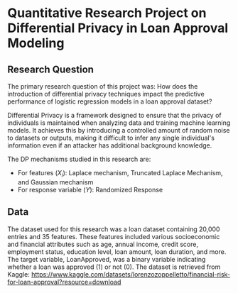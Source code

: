 # Quantitative Research Project on  Differential Privacy in Loan Approval Modeling
## Research Question
The primary research question of this project was: How does the introduction of differential privacy techniques impact the predictive performance of logistic regression models in a loan approval dataset?

Differential Privacy is a framework designed to ensure that the privacy of individuals is maintained when analyzing data and training machine learning models. It achieves this by introducing a controlled amount of random noise to datasets or outputs, making it difficult to infer any single individual's information even if an attacker has additional background knowledge.

The DP mechanisms studied in this research are:
* For features ($X_i$): Laplace mechanism, Truncated Laplace Mechanism, and Gaussian mechanism
* For response variable ($Y$): Randomized Response

## Data
The dataset used for this research was a loan dataset containing 20,000 entries and 35 features. These features included various socioeconomic and financial attributes such as age, annual income, credit score, employment status, education level, loan amount, loan duration, and more. The target variable, LoanApproved, was a binary variable indicating whether a loan was approved (1) or not (0). The dataset is retrieved from Kaggle: https://www.kaggle.com/datasets/lorenzozoppelletto/financial-risk-for-loan-approval?resource=download

